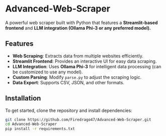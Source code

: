 # Advanced-Web-Scraper

A powerful web scraper built with Python that features a **Streamlit-based frontend** and **LLM integration (Ollama Phi-3 or any preferred model).**

## Features 
- **Web Scraping**: Extracts data from multiple websites efficiently.
- **Streamlit Frontend**: Provides an interactive UI for easy data scraping.
- **LLM Integration**: Uses **Ollama Phi-3** for intelligent data processing (can be customized to use any model).
- **Custom Parsing**: Modify `parse.py` to adjust the scraping logic.
- **Data Export**: Supports CSV, JSON, and other formats.

## Installation 
To get started, clone the repository and install dependencies:

```sh
git clone https://github.com/Firedrago47/Advanced-Web-Scraper.git
cd Advanced-Web-Scraper
pip install -r requirements.txt
